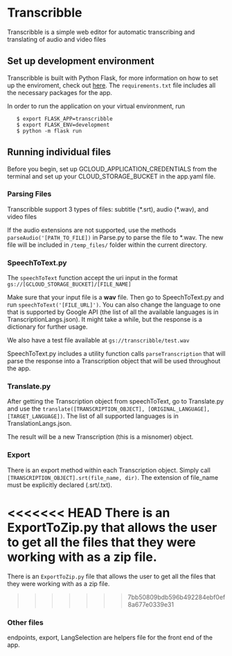# Transcribble

Transcribble is a simple web editor for automatic transcribing and translating of audio and video files

## Set up development environment

Transcribble is built with Python Flask, for more information on how to set up the enviroment, check out [here](http://flask.pocoo.org/docs/1.0/quickstart/). The `requirements.txt` file includes all the necessary packages for the app.

In order to run the application on your virtual environment, run
```
   $ export FLASK_APP=transcribble
   $ export FLASK_ENV=development
   $ python -m flask run
```

## Running individual files

Before you begin, set up GCLOUD_APPLICATION_CREDENTIALS from the terminal and set up your   CLOUD_STORAGE_BUCKET in the app.yaml file. 

### Parsing Files
Transcribble support 3 types of files: subtitle (\*.srt), audio (\*.wav), and video files

If the audio extensions are not supported, use the methods `parseAudio('[PATH_TO_FILE])` in Parse.py to parse the file to \*.wav. The new file will be included in `/temp_files/` folder within the current directory.

### SpeechToText.py
The `speechToText` function accept the uri input in the format `gs://[GCLOUD_STORAGE_BUCKET]/[FILE_NAME]`

Make sure that your input file is a **wav** file. Then go to SpeechToText.py and run `speechToText('[FILE_URL]')`. You can also change the language to one that is supported by Google API (the list of all the available languages is in TranscriptionLangs.json). It might take a while, but the response is a dictionary for further usage.

We also have a test file available at `gs://transcribble/test.wav`

SpeechToText.py includes a utility function calls `parseTranscription` that will parse the response into a Transcription object that will be used throughout the app.

### Translate.py
After getting the Transcription object from speechToText, go to Translate.py and use the `translate([TRANSCRIPTION_OBJECT], [ORIGINAL_LANGUAGE], [TARGET_LANGUAGE])`. The list of all supported languages is in TranslationLangs.json.

The result will be a new Transcription (this is a misnomer) object.

### Export 
There is an export method within each Transcription object. Simply call `[TRANSCRIPTION_OBJECT].srt(file_name, dir)`. The extension of file_name must be explicitly declared (.srt/.txt).

<<<<<<< HEAD
There is an ExportToZip.py that allows the user to get all the files that they were working with as a zip file.
=======
There is an `ExportToZip.py` file that allows the user to get all the files that they were working with as a zip file.
>>>>>>> 7bb50809bdb596b492284ebf0ef8a677e0339e31

### Other files
endpoints, export, LangSelection are helpers file for the front end of the app.






